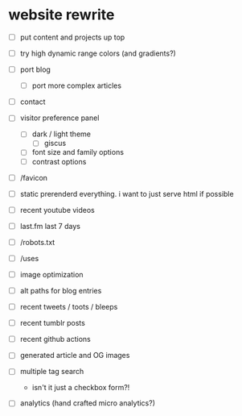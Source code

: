 # website rewrite

- [ ] put content and projects up top
- [ ] try high dynamic range colors (and gradients?)
- [ ] port blog
  - [ ] port more complex articles
- [ ] contact
- [ ] visitor preference panel
  - [ ] dark / light theme
    - [ ] giscus
  - [ ] font size and family options
  - [ ] contrast options
- [ ] /favicon
- [ ] static prerenderd everything. i want to just serve html if possible
- [ ] recent youtube videos
- [ ] last.fm last 7 days
- [ ] /robots.txt
- [ ] /uses
- [ ] image optimization

- [ ] alt paths for blog entries
- [ ] recent tweets / toots / bleeps
- [ ] recent tumblr posts
- [ ] recent github actions
- [ ] generated article and OG images
- [ ] multiple tag search
  - isn't it just a checkbox form?!
- [ ] analytics (hand crafted micro analytics?)
